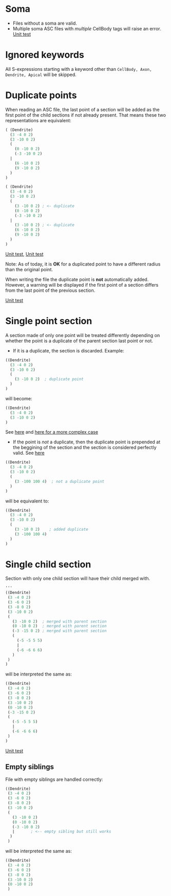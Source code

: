 # Soma
- Files without a soma are valid.
- Multiple soma
ASC files with *multiple* CellBody tags will raise an error.
[Unit test](https://github.com/BlueBrain/MorphIO/blob/5e111f3141f7a1ee72e0260111ce569741d80acb/tests/test_neurolucida.py#L58)

# Ignored keywords
All S-expressions starting with a keyword other than `CellBody, Axon, Dendrite, Apical` will be skipped.
# Duplicate points
When reading an ASC file, the last point of a section will be added as the first point of the
child sections if not already present. That means these two representations are equivalent:

```lisp
( (Dendrite)
  (3 -4 0 2)
  (3 -10 0 2)
  (
    (0 -10 0 2)
    (-3 -10 0 2)
  |
    (6 -10 0 2)
    (9 -10 0 2)
  )
)
```

```lisp
( (Dendrite)
  (3 -4 0 2)
  (3 -10 0 2)
  (
    (3 -10 0 2) ; <- duplicate
    (0 -10 0 2)
    (-3 -10 0 2)
  |
    (3 -10 0 2) ; <- duplicate
    (6 -10 0 2)
    (9 -10 0 2)
  )
)
```

[Unit test](https://github.com/BlueBrain/MorphIO/blob/a60b52dfe403ef289455ee2221c1b4fce6418978/tests/test_neurolucida.py#L162), [Unit test](https://github.com/BlueBrain/MorphIO/blob/a60b52dfe403ef289455ee2221c1b4fce6418978/tests/test_writers.py#L191)

Note: As of today, it is **OK** for a duplicated point to have a different radius than the original point.


When writing the file the duplicate point is **not** automatically added. However, a warning will be displayed if the first point of a section differs from the last point of the previous section.

[Unit test](https://github.com/BlueBrain/MorphIO/blob/a60b52dfe403ef289455ee2221c1b4fce6418978/tests/test_mut.py#L125)

# Single point section
A section made of only one point will be treated differently depending on whether the point is a duplicate of the parent section last point or not.
- If it is a duplicate, the section is discarded.
Example:

```lisp
((Dendrite)
  (3 -4 0 2)
  (3 -10 0 2)
  (
    (3 -10 0 2)  ; duplicate point
  )
)
```
will become:
```lisp
((Dendrite)
  (3 -4 0 2)
  (3 -10 0 2)
)
```

See [here](https://github.com/BlueBrain/MorphIO/blob/5e111f3141f7a1ee72e0260111ce569741d80acb/tests/test_neurolucida.py#L350) and [here for a more complex case](https://github.com/BlueBrain/MorphIO/blob/5e111f3141f7a1ee72e0260111ce569741d80acb/tests/test_neurolucida.py#L374)

- If the point is _not_ a duplicate, then the duplicate point is prepended at the beggining of the section and the section is considered perfectly valid. See [here](https://github.com/BlueBrain/MorphIO/blob/5e111f3141f7a1ee72e0260111ce569741d80acb/tests/test_neurolucida.py#L253)
```lisp
((Dendrite)
  (3 -4 0 2)
  (3 -10 0 2)
  (
    (3 -100 100 4)  ; not a duplicate point
  )
)
```
will be equivalent to:
```lisp
((Dendrite)
  (3 -4 0 2)
  (3 -10 0 2)
  (
    (3 -10 0 2)    ; added duplicate
    (3 -100 100 4)
  )
)
```

# Single child section
Section with only one child section will have their child merged with.
```lisp
'''
((Dendrite)
 (3 -4 0 2)
 (3 -6 0 2)
 (3 -8 0 2)
 (3 -10 0 2)
 (
   (3 -10 0 2)  ; merged with parent section
   (0 -10 0 2)  ; merged with parent section
   (-3 -15 0 2) ; merged with parent section
   (
     (-5 -5 5 5)
     |
     (-6 -6 6 6)
   )
 )
)
```

will be interpreted the same as:

```lisp
((Dendrite)
 (3 -4 0 2)
 (3 -6 0 2)
 (3 -8 0 2)
 (3 -10 0 2)
 (0 -10 0 2)
 (-3 -15 0 2)
 (
   (-5 -5 5 5)
   |
   (-6 -6 6 6)
 )
)
```
[Unit test](https://github.com/BlueBrain/MorphIO/blob/5e111f3141f7a1ee72e0260111ce569741d80acb/tests/test_neurolucida.py#L285)

## Empty siblings
File with empty siblings are handled correctly:
```lisp
((Dendrite)
 (3 -4 0 2)
 (3 -6 0 2)
 (3 -8 0 2)
 (3 -10 0 2)
 (
   (3 -10 0 2)
   (0 -10 0 2)
   (-3 -10 0 2)
   |       ; <-- empty sibling but still works
  )
 )
```

will be interpreted the same as:
```lisp
((Dendrite)
 (3 -4 0 2)
 (3 -6 0 2)
 (3 -8 0 2)
 (3 -10 0 2)
 (0 -10 0 2)
 )
```
